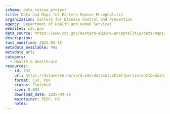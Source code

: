 ```yaml
---
schema: data_rescue_project 
title: Data and Maps for Eastern Equine Encephalitis
organization: Centers for Disease Control and Prevention
agency: Department of Health and Human Services
websites: cdc.gov
data_source: https://www.cdc.gov/eastern-equine-encephalitis/data-maps/index.html
description: 
last_modified: 2025-04-15
metadata_available: Yes
metadata_url: 
category:
  - Health & Healthcare 
resources:
  - id: 732
    url: https://dataverse.harvard.edu/dataset.xhtml?persistentId=doi%3A10.7910%2FDVN%2FEJP0MA&version
    format: CSV, PDF
    status: Finished
    size: 0.003
    download_date: 2025-03-25
    maintainer: PEDP, HD
    notes: 
---
```

